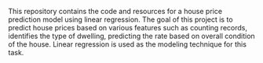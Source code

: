 This repository contains the code and resources for a house price prediction model using linear regression. The goal of this project is to predict house prices based on various features such as counting records, identifies the type of dwelling, predicting the rate based on overall condition of the house. Linear regression is used as the modeling technique for this task.
